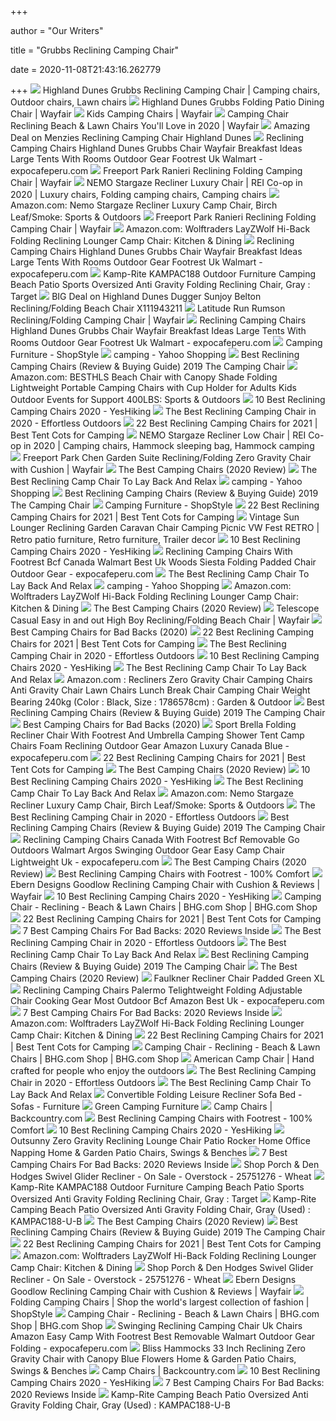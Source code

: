 +++
        
author = "Our Writers"
        
title = "Grubbs Reclining Camping Chair"
        
date = 2020-11-08T21:43:16.262779
        
+++
[ ![](https://i.pinimg.com/474x/9d/ab/20/9dab201174ce4650d1c09208245e7b47.jpg)](https://i.pinimg.com/474x/9d/ab/20/9dab201174ce4650d1c09208245e7b47.jpg) Highland Dunes Grubbs Reclining Camping Chair | Camping chairs, Outdoor  chairs, Lawn chairs
[ ![](https://secure.img1-fg.wfcdn.com/im/27299983/resize-h800-w800%5Ecompr-r85/5361/5361791/Grubbs+Folding+Patio+Dining+Chair.jpg)](https://secure.img1-fg.wfcdn.com/im/27299983/resize-h800-w800%5Ecompr-r85/5361/5361791/Grubbs+Folding+Patio+Dining+Chair.jpg) Highland Dunes Grubbs Folding Patio Dining Chair | Wayfair
[ ![](https://secure.img1-fg.wfcdn.com/im/15756148/resize-h310-w310%5Ecompr-r85/1542/15422322/grubbs-reclining-camping-chair.jpg)](https://secure.img1-fg.wfcdn.com/im/15756148/resize-h310-w310%5Ecompr-r85/1542/15422322/grubbs-reclining-camping-chair.jpg) Kids Camping Chairs | Wayfair
[ ![](https://secure.img1-fg.wfcdn.com/im/89091146/resize-h310-w310%5Ecompr-r85/8809/88097245/brackett-reclining-camping-chair.jpg)](https://secure.img1-fg.wfcdn.com/im/89091146/resize-h310-w310%5Ecompr-r85/8809/88097245/brackett-reclining-camping-chair.jpg) Camping Chair Reclining Beach & Lawn Chairs You'll Love in 2020 | Wayfair
[ ![](https://images.prod.meredith.com/product/2cf69f728e762a6ee0c8c63f30b85dd4/1570292553356/l/menzies-reclining-camping-chair-highland-dunes)](https://images.prod.meredith.com/product/2cf69f728e762a6ee0c8c63f30b85dd4/1570292553356/l/menzies-reclining-camping-chair-highland-dunes) Amazing Deal on Menzies Reclining Camping Chair Highland Dunes
[ ![](https://www.expocafeperu.com/w/2020/07/reclining-camping-chairs-sonnenberg-mesh-chair-catchcomau-screen-room-led-lantern-rechargeable-with-712x583.jpg)](https://www.expocafeperu.com/w/2020/07/reclining-camping-chairs-sonnenberg-mesh-chair-catchcomau-screen-room-led-lantern-rechargeable-with-712x583.jpg) Reclining Camping Chairs Highland Dunes Grubbs Chair Wayfair Breakfast  Ideas Large Tents With Rooms Outdoor Gear Footrest Uk Walmart -  expocafeperu.com
[ ![](https://secure.img1-ag.wfcdn.com/im/95983442/resize-h800-w800%5Ecompr-r85/1197/119764166/Ranieri+Reclining+Folding+Camping+Chair.jpg)](https://secure.img1-ag.wfcdn.com/im/95983442/resize-h800-w800%5Ecompr-r85/1197/119764166/Ranieri+Reclining+Folding+Camping+Chair.jpg) Freeport Park Ranieri Reclining Folding Camping Chair | Wayfair
[ ![](https://i.pinimg.com/originals/c6/53/fb/c653fb0565a683034493d9ef3c0277df.jpg)](https://i.pinimg.com/originals/c6/53/fb/c653fb0565a683034493d9ef3c0277df.jpg) NEMO Stargaze Recliner Luxury Chair | REI Co-op in 2020 | Luxury chairs, Folding  camping chairs, Camping chairs
[ ![](https://images-na.ssl-images-amazon.com/images/I/71uIEHQfygL._AC_SL1500_.jpg)](https://images-na.ssl-images-amazon.com/images/I/71uIEHQfygL._AC_SL1500_.jpg) Amazon.com: Nemo Stargaze Recliner Luxury Camp Chair, Birch Leaf/Smoke:  Sports & Outdoors
[ ![](https://secure.img1-ag.wfcdn.com/im/83905696/resize-h340-p1-w340%5Ecompr-r70/1197/119764166/Ranieri+Reclining+Folding+Camping+Chair.jpg)](https://secure.img1-ag.wfcdn.com/im/83905696/resize-h340-p1-w340%5Ecompr-r70/1197/119764166/Ranieri+Reclining+Folding+Camping+Chair.jpg) Freeport Park Ranieri Reclining Folding Camping Chair | Wayfair
[ ![](https://images-na.ssl-images-amazon.com/images/I/61H%2BpQYoz8L._AC_SL1500_.jpg)](https://images-na.ssl-images-amazon.com/images/I/61H%2BpQYoz8L._AC_SL1500_.jpg) Amazon.com: Wolftraders LayZWolf Hi-Back Folding Reclining Lounger Camp  Chair: Kitchen & Dining
[ ![](https://www.expocafeperu.com/w/2020/07/reclining-folding-chair-sun-lounger-beach-bed-garden-recliner-queen-size-camping-cot-comfortable-712x712.jpg)](https://www.expocafeperu.com/w/2020/07/reclining-folding-chair-sun-lounger-beach-bed-garden-recliner-queen-size-camping-cot-comfortable-712x712.jpg) Reclining Camping Chairs Highland Dunes Grubbs Chair Wayfair Breakfast  Ideas Large Tents With Rooms Outdoor Gear Footrest Uk Walmart -  expocafeperu.com
[ ![](https://target.scene7.com/is/image/Target/GUEST_a7974ee9-45aa-4c25-a771-d71f1279190a?wid=488&hei=488&fmt=pjpeg)](https://target.scene7.com/is/image/Target/GUEST_a7974ee9-45aa-4c25-a771-d71f1279190a?wid=488&hei=488&fmt=pjpeg) Kamp-Rite KAMPAC188 Outdoor Furniture Camping Beach Patio Sports Oversized  Anti Gravity Folding Reclining Chair, Gray : Target
[ ![](https://images.prod.meredith.com/product/ff99f24352d76c947baec700f93c96da/1550977036155/l/highland-dunes-dugger-reclining-folding-beach-chair-w000832100)](https://images.prod.meredith.com/product/ff99f24352d76c947baec700f93c96da/1550977036155/l/highland-dunes-dugger-reclining-folding-beach-chair-w000832100) BIG Deal on Highland Dunes Dugger Sunjoy Belton Reclining/Folding Beach  Chair X111943211
[ ![](https://secure.img1-fg.wfcdn.com/im/25506386/compr-r85/1109/110956855/rumson-recliningfolding-camping-chair.jpg)](https://secure.img1-fg.wfcdn.com/im/25506386/compr-r85/1109/110956855/rumson-recliningfolding-camping-chair.jpg) Latitude Run Rumson Reclining/Folding Camping Chair | Wayfair
[ ![](https://www.expocafeperu.com/w/2020/07/reclining-camping-chairs-folding-chair-with-footrest-canada-best-camp-uk-go-outdoors-swinging-argos-1092x1092.jpg)](https://www.expocafeperu.com/w/2020/07/reclining-camping-chairs-folding-chair-with-footrest-canada-best-camp-uk-go-outdoors-swinging-argos-1092x1092.jpg) Reclining Camping Chairs Highland Dunes Grubbs Chair Wayfair Breakfast  Ideas Large Tents With Rooms Outdoor Gear Footrest Uk Walmart -  expocafeperu.com
[ ![](https://img.shopstyle-cdn.com/sim/8a/c9/8ac980d2d9e942c27d812b705c093dba/shipley-reclining-camping-chair-freeport-park-seat-color-sage-green-dark-gray.jpg)](https://img.shopstyle-cdn.com/sim/8a/c9/8ac980d2d9e942c27d812b705c093dba/shipley-reclining-camping-chair-freeport-park-seat-color-sage-green-dark-gray.jpg) Camping Furniture - ShopStyle
[ ![](https://s.yimg.com/aw/api/res/1.2/rq1PXuTHJ7.3DdqAS6ubKQ--/YXBwaWQ9eXR3YXVjdGlvbnNlcnZpY2U7Zmk9aW5zZXQ7aD00MDA7c3M9MTt3PTQwMA--/https://d4-pub.bizrate.com/image/obj/10196536595;sq=400.cf.jpg)](https://s.yimg.com/aw/api/res/1.2/rq1PXuTHJ7.3DdqAS6ubKQ--/YXBwaWQ9eXR3YXVjdGlvbnNlcnZpY2U7Zmk9aW5zZXQ7aD00MDA7c3M9MTt3PTQwMA--/https://d4-pub.bizrate.com/image/obj/10196536595;sq=400.cf.jpg) camping - Yahoo Shopping
[ ![](https://thecampingchair.com/wp-content/uploads/2019/01/71loSlsh1EL._SL1500_.jpg)](https://thecampingchair.com/wp-content/uploads/2019/01/71loSlsh1EL._SL1500_.jpg) Best Reclining Camping Chairs (Review & Buying Guide) 2019 The Camping Chair
[ ![](https://images-na.ssl-images-amazon.com/images/I/61Y6SFtXyOL._AC_SX679_.jpg)](https://images-na.ssl-images-amazon.com/images/I/61Y6SFtXyOL._AC_SX679_.jpg) Amazon.com: BESTHLS Beach Chair with Canopy Shade Folding Lightweight  Portable Camping Chairs with Cup Holder for Adults Kids Outdoor Events for  Support 400LBS: Sports & Outdoors
[ ![](https://ws-na.amazon-adsystem.com/widgets/q?_encoding=UTF8&ASIN=B003KK3C52&Format=_SL250_&ID=AsinImage&MarketPlace=US&ServiceVersion=20070822&WS=1&tag=yeshikingeneral1-20&language=en_US)](https://ws-na.amazon-adsystem.com/widgets/q?_encoding=UTF8&ASIN=B003KK3C52&Format=_SL250_&ID=AsinImage&MarketPlace=US&ServiceVersion=20070822&WS=1&tag=yeshikingeneral1-20&language=en_US) 10 Best Reclining Camping Chairs 2020 - YesHiking
[ ![](https://effortlessoutdoors.com/wp-content/uploads/2020/05/best-reclining-camping-chair-810x373.jpg)](https://effortlessoutdoors.com/wp-content/uploads/2020/05/best-reclining-camping-chair-810x373.jpg) The Best Reclining Camping Chair in 2020 - Effortless Outdoors
[ ![](https://besttentcotsforcamping.com/wp-content/uploads/2019/02/Best-Reclining-Camping-Chairs-top.jpg)](https://besttentcotsforcamping.com/wp-content/uploads/2019/02/Best-Reclining-Camping-Chairs-top.jpg) 22 Best Reclining Camping Chairs for 2021 | Best Tent Cots for Camping
[ ![](https://i.pinimg.com/originals/ba/44/e9/ba44e9822aed4520d6b49be8399ed757.jpg)](https://i.pinimg.com/originals/ba/44/e9/ba44e9822aed4520d6b49be8399ed757.jpg) NEMO Stargaze Recliner Low Chair | REI Co-op in 2020 | Camping chairs,  Hammock sleeping bag, Hammock camping
[ ![](https://secure.img1-fg.wfcdn.com/im/90858906/resize-h600-w600%5Ecompr-r85/9524/95248120/Chen+Garden+Suite+Reclining%2FFolding+Zero+Gravity+Chair+with+Cushion.jpg)](https://secure.img1-fg.wfcdn.com/im/90858906/resize-h600-w600%5Ecompr-r85/9524/95248120/Chen+Garden+Suite+Reclining%2FFolding+Zero+Gravity+Chair+with+Cushion.jpg) Freeport Park Chen Garden Suite Reclining/Folding Zero Gravity Chair with  Cushion | Wayfair
[ ![](https://ye5tydp7g73esyga3o4afodg-wpengine.netdna-ssl.com/wp-content/uploads/gci-outdoor-freeform-zero-gravity-lounger.jpg)](https://ye5tydp7g73esyga3o4afodg-wpengine.netdna-ssl.com/wp-content/uploads/gci-outdoor-freeform-zero-gravity-lounger.jpg) The Best Camping Chairs (2020 Review)
[ ![](https://deepbluemountain.com/wp-content/uploads/2019/11/Timber-Ridge-TRFCH011LA-Camping-Chair.jpg)](https://deepbluemountain.com/wp-content/uploads/2019/11/Timber-Ridge-TRFCH011LA-Camping-Chair.jpg) The Best Reclining Camp Chair To Lay Back And Relax
[ ![](https://s.yimg.com/aw/api/res/1.2/gVBl7hIzTbsru8gzBKkaug--/YXBwaWQ9eXR3YXVjdGlvbnNlcnZpY2U7Zmk9aW5zZXQ7aD00MDA7c3M9MTt3PTQwMA--/https://d1-pub.bizrate.com/image/obj/12172357528;sq=400.cf.jpg)](https://s.yimg.com/aw/api/res/1.2/gVBl7hIzTbsru8gzBKkaug--/YXBwaWQ9eXR3YXVjdGlvbnNlcnZpY2U7Zmk9aW5zZXQ7aD00MDA7c3M9MTt3PTQwMA--/https://d1-pub.bizrate.com/image/obj/12172357528;sq=400.cf.jpg) camping - Yahoo Shopping
[ ![](https://thecampingchair.com/wp-content/uploads/2019/01/91YR7xk5LxL._SL1500_.jpg)](https://thecampingchair.com/wp-content/uploads/2019/01/91YR7xk5LxL._SL1500_.jpg) Best Reclining Camping Chairs (Review & Buying Guide) 2019 The Camping Chair
[ ![](https://img.shopstyle-cdn.com/sim/66/41/664135574618c820ad552e79269b7a27/oversized-arm-folding-camping-chair-alpha-camp-cushion-color-red-gray.jpg)](https://img.shopstyle-cdn.com/sim/66/41/664135574618c820ad552e79269b7a27/oversized-arm-folding-camping-chair-alpha-camp-cushion-color-red-gray.jpg) Camping Furniture - ShopStyle
[ ![](https://besttentcotsforcamping.com/wp-content/uploads/2020/05/ALPS-Mountaineering-Ultimate-Recliner-Chair-Review-front-view-e1589184937473.jpg)](https://besttentcotsforcamping.com/wp-content/uploads/2020/05/ALPS-Mountaineering-Ultimate-Recliner-Chair-Review-front-view-e1589184937473.jpg) 22 Best Reclining Camping Chairs for 2021 | Best Tent Cots for Camping
[ ![](https://i.pinimg.com/originals/fa/e8/ea/fae8ea9ac4ab5e405cf6c626dc55e909.jpg)](https://i.pinimg.com/originals/fa/e8/ea/fae8ea9ac4ab5e405cf6c626dc55e909.jpg) Vintage Sun Lounger Reclining Garden Caravan Chair Camping Picnic VW Fest  RETRO | Retro patio furniture, Retro furniture, Trailer decor
[ ![](https://yeshiking.com/wp-content/uploads/2020/07/GCI-Outdoor-SunShade-Recliner-Chair.png)](https://yeshiking.com/wp-content/uploads/2020/07/GCI-Outdoor-SunShade-Recliner-Chair.png) 10 Best Reclining Camping Chairs 2020 - YesHiking
[ ![](https://www.expocafeperu.com/w/2020/07/reclining-camping-chairs-with-footrest-bcf-canada-walmart-best-uk-woods-siesta-folding-padded-chair.png)](https://www.expocafeperu.com/w/2020/07/reclining-camping-chairs-with-footrest-bcf-canada-walmart-best-uk-woods-siesta-folding-padded-chair.png) Reclining Camping Chairs With Footrest Bcf Canada Walmart Best Uk Woods  Siesta Folding Padded Chair Outdoor Gear - expocafeperu.com
[ ![](https://deepbluemountain.com/wp-content/uploads/2019/11/Big-Jumbo-Heavy-Duty-XL-Aluminum-Beach-Chair.jpg)](https://deepbluemountain.com/wp-content/uploads/2019/11/Big-Jumbo-Heavy-Duty-XL-Aluminum-Beach-Chair.jpg) The Best Reclining Camp Chair To Lay Back And Relax
[ ![](https://s.yimg.com/aw/api/res/1.2/xdvNPr3vHrRRK2A7SDkvVQ--/YXBwaWQ9eXR3YXVjdGlvbnNlcnZpY2U7Zmk9aW5zZXQ7aD00MDA7c3M9MTt3PTQwMA--/https://d4-pub.bizrate.com/image/obj/9471796619;sq=400.cf.jpg)](https://s.yimg.com/aw/api/res/1.2/xdvNPr3vHrRRK2A7SDkvVQ--/YXBwaWQ9eXR3YXVjdGlvbnNlcnZpY2U7Zmk9aW5zZXQ7aD00MDA7c3M9MTt3PTQwMA--/https://d4-pub.bizrate.com/image/obj/9471796619;sq=400.cf.jpg) camping - Yahoo Shopping
[ ![](https://m.media-amazon.com/images/I/61Zju6V6J0L._AC_SS350_.jpg)](https://m.media-amazon.com/images/I/61Zju6V6J0L._AC_SS350_.jpg) Amazon.com: Wolftraders LayZWolf Hi-Back Folding Reclining Lounger Camp  Chair: Kitchen & Dining
[ ![](https://ye5tydp7g73esyga3o4afodg-wpengine.netdna-ssl.com/wp-content/uploads/eureka-highback-recliner-chair.jpg)](https://ye5tydp7g73esyga3o4afodg-wpengine.netdna-ssl.com/wp-content/uploads/eureka-highback-recliner-chair.jpg) The Best Camping Chairs (2020 Review)
[ ![](https://secure.img1-fg.wfcdn.com/im/21273062/compr-r85/9435/94356852/easy-in-and-out-high-boy-recliningfolding-beach-chair.jpg)](https://secure.img1-fg.wfcdn.com/im/21273062/compr-r85/9435/94356852/easy-in-and-out-high-boy-recliningfolding-beach-chair.jpg) Telescope Casual Easy in and out High Boy Reclining/Folding Beach Chair |  Wayfair
[ ![](https://images-na.ssl-images-amazon.com/images/I/71vPx%2By7OgL._AC_SX466_.jpg)](https://images-na.ssl-images-amazon.com/images/I/71vPx%2By7OgL._AC_SX466_.jpg) Best Camping Chairs for Bad Backs (2020)
[ ![](https://besttentcotsforcamping.com/wp-content/uploads/2019/02/Best-Reclining-Camping-Chairs-3-Position-Directors-Chair-with-Ottoman.jpg)](https://besttentcotsforcamping.com/wp-content/uploads/2019/02/Best-Reclining-Camping-Chairs-3-Position-Directors-Chair-with-Ottoman.jpg) 22 Best Reclining Camping Chairs for 2021 | Best Tent Cots for Camping
[ ![](https://ws-na.amazon-adsystem.com/widgets/q?_encoding=UTF8&ASIN=B07M9G6RN7&Format=_SL250_&ID=AsinImage&MarketPlace=US&ServiceVersion=20070822&WS=1&tag=effortlesso0e-20)](https://ws-na.amazon-adsystem.com/widgets/q?_encoding=UTF8&ASIN=B07M9G6RN7&Format=_SL250_&ID=AsinImage&MarketPlace=US&ServiceVersion=20070822&WS=1&tag=effortlesso0e-20) The Best Reclining Camping Chair in 2020 - Effortless Outdoors
[ ![](https://ws-na.amazon-adsystem.com/widgets/q?_encoding=UTF8&ASIN=B00CAXE6NM&Format=_SL250_&ID=AsinImage&MarketPlace=US&ServiceVersion=20070822&WS=1&tag=yeshikingeneral1-20&language=en_US)](https://ws-na.amazon-adsystem.com/widgets/q?_encoding=UTF8&ASIN=B00CAXE6NM&Format=_SL250_&ID=AsinImage&MarketPlace=US&ServiceVersion=20070822&WS=1&tag=yeshikingeneral1-20&language=en_US) 10 Best Reclining Camping Chairs 2020 - YesHiking
[ ![](https://deepbluemountain.com/wp-content/uploads/2019/11/Earth-Products-Ultimate-Outdoor-Adjustable-Fishing-Chair-with-Adjustable-Legs.jpg)](https://deepbluemountain.com/wp-content/uploads/2019/11/Earth-Products-Ultimate-Outdoor-Adjustable-Fishing-Chair-with-Adjustable-Legs.jpg) The Best Reclining Camp Chair To Lay Back And Relax
[ ![](https://images-na.ssl-images-amazon.com/images/I/61M7egr-83L._AC_SL1024_.jpg)](https://images-na.ssl-images-amazon.com/images/I/61M7egr-83L._AC_SL1024_.jpg) Amazon.com : Recliners Zero Gravity Chair Camping Chairs Anti Gravity Chair  Lawn Chairs Lunch Break Chair Camping Chair Weight Bearing 240kg (Color :  Black, Size : 1786578cm) : Garden & Outdoor
[ ![](https://thecampingchair.com/wp-content/uploads/2019/01/7107aVUqL._SL1500_.jpg)](https://thecampingchair.com/wp-content/uploads/2019/01/7107aVUqL._SL1500_.jpg) Best Reclining Camping Chairs (Review & Buying Guide) 2019 The Camping Chair
[ ![](https://www.allproductguides.com/wp-content/uploads/2019/02/Coleman-Cooler-Quad-Portable-Camping-Chair.jpg)](https://www.allproductguides.com/wp-content/uploads/2019/02/Coleman-Cooler-Quad-Portable-Camping-Chair.jpg) Best Camping Chairs for Bad Backs (2020)
[ ![](https://www.expocafeperu.com/w/2020/07/sport-brella-folding-recliner-chair-with-footrest-and-umbrella-camping-shower-tent-camp-chairs-foam.jpg)](https://www.expocafeperu.com/w/2020/07/sport-brella-folding-recliner-chair-with-footrest-and-umbrella-camping-shower-tent-camp-chairs-foam.jpg) Sport Brella Folding Recliner Chair With Footrest And Umbrella Camping  Shower Tent Camp Chairs Foam Reclining Outdoor Gear Amazon Luxury Canada  Blue - expocafeperu.com
[ ![](https://besttentcotsforcamping.com/wp-content/uploads/2019/02/Best-Reclining-Camping-Chairs-Picnic-Time-Brand-Portable-Reclining-Camp-Chair.jpg)](https://besttentcotsforcamping.com/wp-content/uploads/2019/02/Best-Reclining-Camping-Chairs-Picnic-Time-Brand-Portable-Reclining-Camp-Chair.jpg) 22 Best Reclining Camping Chairs for 2021 | Best Tent Cots for Camping
[ ![](https://ye5tydp7g73esyga3o4afodg-wpengine.netdna-ssl.com/wp-content/uploads/guide-gear-oversized-club-camp-chair-and-foot-stool.jpg)](https://ye5tydp7g73esyga3o4afodg-wpengine.netdna-ssl.com/wp-content/uploads/guide-gear-oversized-club-camp-chair-and-foot-stool.jpg) The Best Camping Chairs (2020 Review)
[ ![](https://ws-na.amazon-adsystem.com/widgets/q?_encoding=UTF8&ASIN=B00AJWT70I&Format=_SL250_&ID=AsinImage&MarketPlace=US&ServiceVersion=20070822&WS=1&tag=yeshikingeneral1-20&language=en_US)](https://ws-na.amazon-adsystem.com/widgets/q?_encoding=UTF8&ASIN=B00AJWT70I&Format=_SL250_&ID=AsinImage&MarketPlace=US&ServiceVersion=20070822&WS=1&tag=yeshikingeneral1-20&language=en_US) 10 Best Reclining Camping Chairs 2020 - YesHiking
[ ![](https://deepbluemountain.com/wp-content/uploads/2019/11/PHI-VILLA-Padded-Zero-Gravity-Lounge-Chair.jpg)](https://deepbluemountain.com/wp-content/uploads/2019/11/PHI-VILLA-Padded-Zero-Gravity-Lounge-Chair.jpg) The Best Reclining Camp Chair To Lay Back And Relax
[ ![](https://images-na.ssl-images-amazon.com/images/I/817yjJoJU9L._AC_SL1500_.jpg)](https://images-na.ssl-images-amazon.com/images/I/817yjJoJU9L._AC_SL1500_.jpg) Amazon.com: Nemo Stargaze Recliner Luxury Camp Chair, Birch Leaf/Smoke:  Sports & Outdoors
[ ![](https://ws-na.amazon-adsystem.com/widgets/q?_encoding=UTF8&ASIN=B017B9PPHA&Format=_SL250_&ID=AsinImage&MarketPlace=US&ServiceVersion=20070822&WS=1&tag=effortlesso0e-20)](https://ws-na.amazon-adsystem.com/widgets/q?_encoding=UTF8&ASIN=B017B9PPHA&Format=_SL250_&ID=AsinImage&MarketPlace=US&ServiceVersion=20070822&WS=1&tag=effortlesso0e-20) The Best Reclining Camping Chair in 2020 - Effortless Outdoors
[ ![](https://thecampingchair.com/wp-content/uploads/2019/04/AdobeStock_217216474.jpeg)](https://thecampingchair.com/wp-content/uploads/2019/04/AdobeStock_217216474.jpeg) Best Reclining Camping Chairs (Review & Buying Guide) 2019 The Camping Chair
[ ![](https://www.expocafeperu.com/w/2020/07/reclining-camping-chairs-canada-with-footrest-bcf-removable-go-outdoors-walmart-argos-swinging.jpg)](https://www.expocafeperu.com/w/2020/07/reclining-camping-chairs-canada-with-footrest-bcf-removable-go-outdoors-walmart-argos-swinging.jpg) Reclining Camping Chairs Canada With Footrest Bcf Removable Go Outdoors  Walmart Argos Swinging Outdoor Gear Easy Camp Chair Lightweight Uk -  expocafeperu.com
[ ![](https://ye5tydp7g73esyga3o4afodg-wpengine.netdna-ssl.com/wp-content/uploads/helinox-chair-one.jpg)](https://ye5tydp7g73esyga3o4afodg-wpengine.netdna-ssl.com/wp-content/uploads/helinox-chair-one.jpg) The Best Camping Chairs (2020 Review)
[ ![](https://m.media-amazon.com/images/I/41Ff6aWA7EL._SL160_.jpg)](https://m.media-amazon.com/images/I/41Ff6aWA7EL._SL160_.jpg) Best Reclining Camping Chairs with Footrest - 100% Comfort
[ ![](https://secure.img1-fg.wfcdn.com/im/16435346/resize-h800-w800%5Ecompr-r85/9738/97386048/Goodlow+Reclining+Camping+Chair+with+Cushion.jpg)](https://secure.img1-fg.wfcdn.com/im/16435346/resize-h800-w800%5Ecompr-r85/9738/97386048/Goodlow+Reclining+Camping+Chair+with+Cushion.jpg) Ebern Designs Goodlow Reclining Camping Chair with Cushion & Reviews |  Wayfair
[ ![](https://ws-na.amazon-adsystem.com/widgets/q?_encoding=UTF8&ASIN=B078WQRZMY&Format=_SL250_&ID=AsinImage&MarketPlace=US&ServiceVersion=20070822&WS=1&tag=yeshikingeneral1-20&language=en_US)](https://ws-na.amazon-adsystem.com/widgets/q?_encoding=UTF8&ASIN=B078WQRZMY&Format=_SL250_&ID=AsinImage&MarketPlace=US&ServiceVersion=20070822&WS=1&tag=yeshikingeneral1-20&language=en_US) 10 Best Reclining Camping Chairs 2020 - YesHiking
[ ![](https://images.prod.meredith.com/product/f226dc364278ad684a54ee0644d24f13/1600682805868/m/life-is-good-life-is-good-reclining-folding-camping-chair-ligtcc-b-1pk-color-blue)](https://images.prod.meredith.com/product/f226dc364278ad684a54ee0644d24f13/1600682805868/m/life-is-good-life-is-good-reclining-folding-camping-chair-ligtcc-b-1pk-color-blue) Camping Chair - Reclining - Beach & Lawn Chairs | BHG.com Shop | BHG.com  Shop
[ ![](https://besttentcotsforcamping.com/wp-content/uploads/2019/01/VINGLI-Folding-Fishing-Chair.jpg)](https://besttentcotsforcamping.com/wp-content/uploads/2019/01/VINGLI-Folding-Fishing-Chair.jpg) 22 Best Reclining Camping Chairs for 2021 | Best Tent Cots for Camping
[ ![](https://m.media-amazon.com/images/I/51PzWEGYNRL.jpg)](https://m.media-amazon.com/images/I/51PzWEGYNRL.jpg) 7 Best Camping Chairs For Bad Backs: 2020 Reviews Inside
[ ![](https://ws-na.amazon-adsystem.com/widgets/q?_encoding=UTF8&ASIN=B004EQEB2E&Format=_SL250_&ID=AsinImage&MarketPlace=US&ServiceVersion=20070822&WS=1&tag=effortlesso0e-20)](https://ws-na.amazon-adsystem.com/widgets/q?_encoding=UTF8&ASIN=B004EQEB2E&Format=_SL250_&ID=AsinImage&MarketPlace=US&ServiceVersion=20070822&WS=1&tag=effortlesso0e-20) The Best Reclining Camping Chair in 2020 - Effortless Outdoors
[ ![](https://deepbluemountain.com/wp-content/uploads/2019/11/ALPS-Mountaineering-Escape-Chair.jpg)](https://deepbluemountain.com/wp-content/uploads/2019/11/ALPS-Mountaineering-Escape-Chair.jpg) The Best Reclining Camp Chair To Lay Back And Relax
[ ![](https://thecampingchair.com/wp-content/uploads/2019/01/91PlHM3Dq4L._SL1500_.jpg)](https://thecampingchair.com/wp-content/uploads/2019/01/91PlHM3Dq4L._SL1500_.jpg) Best Reclining Camping Chairs (Review & Buying Guide) 2019 The Camping Chair
[ ![](https://ye5tydp7g73esyga3o4afodg-wpengine.netdna-ssl.com/wp-content/uploads/coleman-oversized-quad-chair-with-cooler.jpg)](https://ye5tydp7g73esyga3o4afodg-wpengine.netdna-ssl.com/wp-content/uploads/coleman-oversized-quad-chair-with-cooler.jpg) The Best Camping Chairs (2020 Review)
[ ![](https://www.rvpartscountry.com/assets/images/030447_thumbnail.jpg)](https://www.rvpartscountry.com/assets/images/030447_thumbnail.jpg) Faulkner Recliner Chair Padded Green XL
[ ![](https://www.expocafeperu.com/w/2020/07/reclining-camping-chairs-palermo-telightweight-folding-adjustable-chair-cooking-gear-most-712x712.jpg)](https://www.expocafeperu.com/w/2020/07/reclining-camping-chairs-palermo-telightweight-folding-adjustable-chair-cooking-gear-most-712x712.jpg) Reclining Camping Chairs Palermo Telightweight Folding Adjustable Chair  Cooking Gear Most Outdoor Bcf Amazon Best Uk - expocafeperu.com
[ ![](https://m.media-amazon.com/images/I/41wApHsTLmL.jpg)](https://m.media-amazon.com/images/I/41wApHsTLmL.jpg) 7 Best Camping Chairs For Bad Backs: 2020 Reviews Inside
[ ![](https://images-na.ssl-images-amazon.com/images/I/91FTTKVmspL._AC_SL1500_.jpg)](https://images-na.ssl-images-amazon.com/images/I/91FTTKVmspL._AC_SL1500_.jpg) Amazon.com: Wolftraders LayZWolf Hi-Back Folding Reclining Lounger Camp  Chair: Kitchen & Dining
[ ![](https://besttentcotsforcamping.com/wp-content/uploads/2020/06/Ostrich-Deluxe-Chair-Review-red-e1591434295995.jpg)](https://besttentcotsforcamping.com/wp-content/uploads/2020/06/Ostrich-Deluxe-Chair-Review-red-e1591434295995.jpg) 22 Best Reclining Camping Chairs for 2021 | Best Tent Cots for Camping
[ ![](https://images.prod.meredith.com/product/1341ac960642f5c680a9073a96cd1c5f/1600596486962/m/life-is-good-life-is-good-reclining-folding-camping-chair-ligtcc-b-1pk-color-green)](https://images.prod.meredith.com/product/1341ac960642f5c680a9073a96cd1c5f/1600596486962/m/life-is-good-life-is-good-reclining-folding-camping-chair-ligtcc-b-1pk-color-green) Camping Chair - Reclining - Beach & Lawn Chairs | BHG.com Shop | BHG.com  Shop
[ ![](https://americancampchair.com/wp-content/uploads/2013/04/home_chair.png)](https://americancampchair.com/wp-content/uploads/2013/04/home_chair.png) American Camp Chair | Hand crafted for people who enjoy the outdoors
[ ![](https://ws-na.amazon-adsystem.com/widgets/q?_encoding=UTF8&ASIN=B07MWRPWG4&Format=_SL250_&ID=AsinImage&MarketPlace=US&ServiceVersion=20070822&WS=1&tag=effortlesso0e-20)](https://ws-na.amazon-adsystem.com/widgets/q?_encoding=UTF8&ASIN=B07MWRPWG4&Format=_SL250_&ID=AsinImage&MarketPlace=US&ServiceVersion=20070822&WS=1&tag=effortlesso0e-20) The Best Reclining Camping Chair in 2020 - Effortless Outdoors
[ ![](https://deepbluemountain.com/wp-content/uploads/2019/11/Kelty-Deluxe-Reclining-Lounge-Chair.jpg)](https://deepbluemountain.com/wp-content/uploads/2019/11/Kelty-Deluxe-Reclining-Lounge-Chair.jpg) The Best Reclining Camp Chair To Lay Back And Relax
[ ![](https://www.costway.com/media/catalog/product/h/w/hw54759.jpg)](https://www.costway.com/media/catalog/product/h/w/hw54759.jpg) Convertible Folding Leisure Recliner Sofa Bed - Sofas - Furniture
[ ![](https://images.evo.com/imgp/250/133198/553824/nemo-stargaze-recliner-chair-.jpg)](https://images.evo.com/imgp/250/133198/553824/nemo-stargaze-recliner-chair-.jpg) Green Camping Furniture
[ ![](https://content.backcountry.com/images/items/medium/HEL/HEL000W/BK.jpg)](https://content.backcountry.com/images/items/medium/HEL/HEL000W/BK.jpg) Camp Chairs | Backcountry.com
[ ![](https://m.media-amazon.com/images/I/4113T-xnr9L._SL160_.jpg)](https://m.media-amazon.com/images/I/4113T-xnr9L._SL160_.jpg) Best Reclining Camping Chairs with Footrest - 100% Comfort
[ ![](https://ws-na.amazon-adsystem.com/widgets/q?_encoding=UTF8&ASIN=B084KLM97K&Format=_SL250_&ID=AsinImage&MarketPlace=US&ServiceVersion=20070822&WS=1&tag=yeshikingeneral1-20&language=en_US)](https://ws-na.amazon-adsystem.com/widgets/q?_encoding=UTF8&ASIN=B084KLM97K&Format=_SL250_&ID=AsinImage&MarketPlace=US&ServiceVersion=20070822&WS=1&tag=yeshikingeneral1-20&language=en_US) 10 Best Reclining Camping Chairs 2020 - YesHiking
[ ![](http://i.ebayimg.com/images/g/UpEAAOSwoIFdHyPK/s-l500.jpg)](http://i.ebayimg.com/images/g/UpEAAOSwoIFdHyPK/s-l500.jpg) Outsunny Zero Gravity Reclining Lounge Chair Patio Rocker Home Office  Napping Home & Garden Patio Chairs, Swings & Benches
[ ![](https://m.media-amazon.com/images/I/41npSKhsXJL.jpg)](https://m.media-amazon.com/images/I/41npSKhsXJL.jpg) 7 Best Camping Chairs For Bad Backs: 2020 Reviews Inside
[ ![](https://ak1.ostkcdn.com/images/products/is/images/direct/bae9385db5686c519ae84bdc4f840b34fa143645/Porch-%26-Den-Hodges-Swivel-Glider-Recliner.jpg)](https://ak1.ostkcdn.com/images/products/is/images/direct/bae9385db5686c519ae84bdc4f840b34fa143645/Porch-%26-Den-Hodges-Swivel-Glider-Recliner.jpg) Shop Porch & Den Hodges Swivel Glider Recliner - On Sale - Overstock -  25751276 - Wheat
[ ![](https://target.scene7.com/is/image/Target/GUEST_07dbb454-f906-44ef-a0ed-3dd9a2405aa2?wid=150&hei=150&fmt=pjpeg)](https://target.scene7.com/is/image/Target/GUEST_07dbb454-f906-44ef-a0ed-3dd9a2405aa2?wid=150&hei=150&fmt=pjpeg) Kamp-Rite KAMPAC188 Outdoor Furniture Camping Beach Patio Sports Oversized  Anti Gravity Folding Reclining Chair, Gray : Target
[ ![](https://www.vm-images.net/res/0c281b87-45cd-4d93-bdb7-511c7884ec52.jpg)](https://www.vm-images.net/res/0c281b87-45cd-4d93-bdb7-511c7884ec52.jpg) Kamp-Rite Camping Beach Patio Oversized Anti Gravity Folding Chair, Gray  (Used) : KAMPAC188-U-B
[ ![](https://ye5tydp7g73esyga3o4afodg-wpengine.netdna-ssl.com/wp-content/uploads/alps-mountaineering-king-kong-chair.jpg)](https://ye5tydp7g73esyga3o4afodg-wpengine.netdna-ssl.com/wp-content/uploads/alps-mountaineering-king-kong-chair.jpg) The Best Camping Chairs (2020 Review)
[ ![](https://thecampingchair.com/wp-content/uploads/2019/01/81QfjznyNNL._SL1500_.jpg)](https://thecampingchair.com/wp-content/uploads/2019/01/81QfjznyNNL._SL1500_.jpg) Best Reclining Camping Chairs (Review & Buying Guide) 2019 The Camping Chair
[ ![](https://besttentcotsforcamping.com/wp-content/uploads/2020/07/Best-Choice-Products-Oversized-Zero-Gravity-Reclining-Lounge-Patio-Chair-front-view-e1593855128296.jpg)](https://besttentcotsforcamping.com/wp-content/uploads/2020/07/Best-Choice-Products-Oversized-Zero-Gravity-Reclining-Lounge-Patio-Chair-front-view-e1593855128296.jpg) 22 Best Reclining Camping Chairs for 2021 | Best Tent Cots for Camping
[ ![](https://images-na.ssl-images-amazon.com/images/I/913FfQ6xHVL._AC_SL1500_.jpg)](https://images-na.ssl-images-amazon.com/images/I/913FfQ6xHVL._AC_SL1500_.jpg) Amazon.com: Wolftraders LayZWolf Hi-Back Folding Reclining Lounger Camp  Chair: Kitchen & Dining
[ ![](https://ak1.ostkcdn.com/images/products/is/images/direct/eb3e5c9552f7b8d8b339d427a059de43161dcdc0/Porch-%26-Den-Hodges-Swivel-Glider-Recliner.jpg)](https://ak1.ostkcdn.com/images/products/is/images/direct/eb3e5c9552f7b8d8b339d427a059de43161dcdc0/Porch-%26-Den-Hodges-Swivel-Glider-Recliner.jpg) Shop Porch & Den Hodges Swivel Glider Recliner - On Sale - Overstock -  25751276 - Wheat
[ ![](https://secure.img1-fg.wfcdn.com/im/35325863/compr-r85/9738/97386055/goodlow-reclining-camping-chair-with-cushion.jpg)](https://secure.img1-fg.wfcdn.com/im/35325863/compr-r85/9738/97386055/goodlow-reclining-camping-chair-with-cushion.jpg) Ebern Designs Goodlow Reclining Camping Chair with Cushion & Reviews |  Wayfair
[ ![](https://img.shopstyle-cdn.com/sim/19/08/1908c1416985e653907913913e4b0b5b_best/outdoor-spectator-classic-aluminum-webbed-folding-lawn-camp-chair-2-pack.jpg)](https://img.shopstyle-cdn.com/sim/19/08/1908c1416985e653907913913e4b0b5b_best/outdoor-spectator-classic-aluminum-webbed-folding-lawn-camp-chair-2-pack.jpg) Folding Camping Chairs | Shop the world's largest collection of fashion |  ShopStyle
[ ![](https://images.prod.meredith.com/product/076a594a2b6bee79086fbafc1b20ae1d/1600682731385/m/life-is-good-life-is-good-reclining-folding-camping-chair-ligtcc-b-1pk-color-yellow)](https://images.prod.meredith.com/product/076a594a2b6bee79086fbafc1b20ae1d/1600682731385/m/life-is-good-life-is-good-reclining-folding-camping-chair-ligtcc-b-1pk-color-yellow) Camping Chair - Reclining - Beach & Lawn Chairs | BHG.com Shop | BHG.com  Shop
[ ![](https://www.expocafeperu.com/w/2020/07/swinging-reclining-camping-chair-uk-chairs-amazon-easy-camp-with-footrest-best-removable-walmart.jpg)](https://www.expocafeperu.com/w/2020/07/swinging-reclining-camping-chair-uk-chairs-amazon-easy-camp-with-footrest-best-removable-walmart.jpg) Swinging Reclining Camping Chair Uk Chairs Amazon Easy Camp With Footrest  Best Removable Walmart Outdoor Gear Folding - expocafeperu.com
[ ![](http://i.ebayimg.com/images/g/tREAAOSwjSpdMi1q/s-l500.jpg)](http://i.ebayimg.com/images/g/tREAAOSwjSpdMi1q/s-l500.jpg) Bliss Hammocks 33 Inch Reclining Zero Gravity Chair with Canopy Blue  Flowers Home & Garden Patio Chairs, Swings & Benches
[ ![](https://content.backcountry.com/images/items/160/HEL/HEL0005/BLUBLO.jpg)](https://content.backcountry.com/images/items/160/HEL/HEL0005/BLUBLO.jpg) Camp Chairs | Backcountry.com
[ ![](https://ws-na.amazon-adsystem.com/widgets/q?_encoding=UTF8&ASIN=B07KJXDKJX&Format=_SL250_&ID=AsinImage&MarketPlace=US&ServiceVersion=20070822&WS=1&tag=yeshikingeneral1-20&language=en_US)](https://ws-na.amazon-adsystem.com/widgets/q?_encoding=UTF8&ASIN=B07KJXDKJX&Format=_SL250_&ID=AsinImage&MarketPlace=US&ServiceVersion=20070822&WS=1&tag=yeshikingeneral1-20&language=en_US) 10 Best Reclining Camping Chairs 2020 - YesHiking
[ ![](https://m.media-amazon.com/images/I/41J-1wBGjRL.jpg)](https://m.media-amazon.com/images/I/41J-1wBGjRL.jpg) 7 Best Camping Chairs For Bad Backs: 2020 Reviews Inside
[ ![](https://www.vm-images.net/res/5deb4d6d-7a75-479f-a708-23da2e545df7.jpg)](https://www.vm-images.net/res/5deb4d6d-7a75-479f-a708-23da2e545df7.jpg) Kamp-Rite Camping Beach Patio Oversized Anti Gravity Folding Chair, Gray  (Used) : KAMPAC188-U-B

